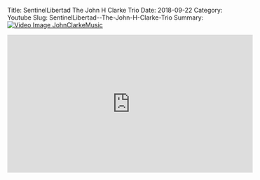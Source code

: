Title: SentinelLibertad  The John H Clarke Trio
Date: 2018-09-22
Category: Youtube
Slug: SentinelLibertad--The-John-H-Clarke-Trio
Summary: <a href="/SentinelLibertad--The-John-H-Clarke-Trio.html/"><img src="https://i.ytimg.com/vi/fPOCrBK_Vwc/hqdefault.jpg" alt="Video Image JohnClarkeMusic"></a>

<iframe width="560" height="315" src="https://www.youtube.com/embed/fPOCrBK_Vwc" title="YouTube video player" frameborder="0" allow="accelerometer; autoplay; clipboard-write; encrypted-media; gyroscope; picture-in-picture" allowfullscreen></iframe>

